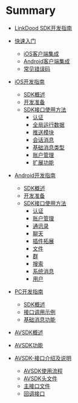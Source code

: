 # Summary
* [LinkDood SDK开发指南](README.md)
* [快速入门](QuickGuide/QuickGuide.md)
    * [iOS客户端集成](QuickGuide/QuickiOS.md)
    * [Android客户端集成](QuickGuide/QuickAndroid.md)
	* [常见错误码](QuickGuide/ErrorCode.md)
* [iOS开发指南]()
    * [SDK概述](iOS/describe.md)
    * [开发准备](iOS/prepare.md)
    * [SDK接口使用方法]()
    	* [认证](iOS/auth.md)
    	* [全局运行数据](iOS/auth.md#全局运行数据)
    	* [推送模块](iOS/auth.md#推送模块)
    	* [会话消息](iOS/chatMessage.md)
    	* [基础消息类型](iOS/chatMessage.md#基础消息类型)
    	* [账户管理](iOS/account.md)
    	* [扩展功能](iOS/account.md#扩展功能)

* [Android开发指南]()
	 * [SDK概述](Android/describe.md)
	 * [开发准备](Android/prepare.md)
	 * [SDK接口使用方法]()
	 	* [认证](Android/auth.md)
	 	* [账户管理](Android/account.md#账户管理)
	 	* [通讯录](Android/contact.md#通讯录)
	 	* [聊天](Android/chat.md)
	 	* [插件拓展](Android/ext.md#插件拓展)
	 	* [文件](Android/file.md#文件)
	 	* [群](Android/group.md#群)
	 	* [搜索](Android/search.md#搜索)
	 	* [系统消息](Android/sysMsg.md#系统消息)
	 	* [用户](Android/user.md#用户)

* [PC开发指南]()
	 * [SDK概述](PC/describe.md)
	 * [接口调用示例](PC/describe.md#接口调用示例)
	 * [基础消息功能](PC/basic.md)

* [AVSDK概述](AVSDK/AVSDK.md)

* [AVSDK功能](AVSDK/AVSDK.md#AVSDK功能)

* [AVSDK-接口介绍及说明](AVSDK/AVSDK.md#AVSDK-接口介绍及说明)
	* [AVSDK使用流程](AVSDK/AVSDK.md#AVSDK使用流程)
	* [AVSDK头文件](AVSDK/AVSDK.md#AVSDK头文件)
	* [主接口文件](AVSDK/AVSDK.md#主接口文件)
	* [回调接口](AVSDK/AVSDK.md#回调接口)
